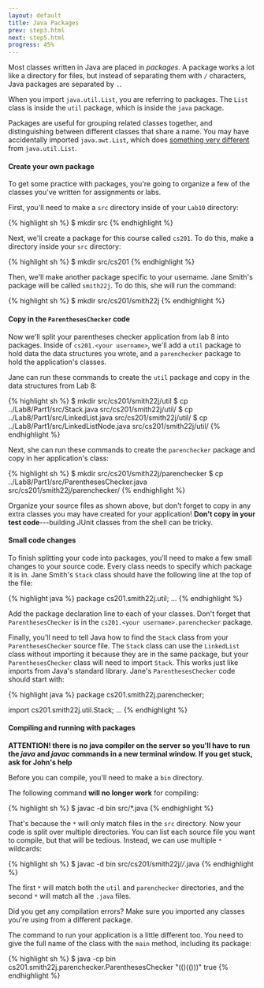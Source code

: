 ```yaml
---
layout: default
title: Java Packages
prev: step3.html
next: step5.html
progress: 45%
---
```


Most classes written in Java are placed in *packages*. A package works a lot like a directory for files, but instead of separating them with `/` characters, Java packages are separated by `.`.

When you import `java.util.List`, you are referring to packages. The `List` class is inside the `util` package, which is inside the `java` package.

Packages are useful for grouping related classes together, and distinguishing between different classes that share a name. You may have accidentally imported `java.awt.List`, which does [something very different](http://docs.oracle.com/javase/6/docs/api/java/awt/List.html) from `java.util.List`.

#### Create your own package

To get some practice with packages, you're going to organize a few of the classes you've written for assignments or labs.

First, you'll need to make a `src` directory inside of your `Lab10` directory:

{% highlight sh %}
$ mkdir src
{% endhighlight %}

Next, we'll create a package for this course called `cs201`. To do this, make a directory inside your `src` directory:
  
{% highlight sh %}
$ mkdir src/cs201
{% endhighlight %}

Then, we'll make another package specific to your username. Jane Smith's package will be called `smith22j`. To do this, she will run the command:

{% highlight sh %}
$ mkdir src/cs201/smith22j
{% endhighlight %}

#### Copy in the `ParenthesesChecker` code

Now we'll split your parentheses checker application from lab 8 into packages. Inside of `cs201.<your username>`, we'll add a `util` package to hold data the data structures you wrote, and a `parenchecker` package to hold the application's classes.

Jane can run these commands to create the `util` package and copy in the data structures from Lab 8:
  
{% highlight sh %}
$ mkdir src/cs201/smith22j/util
$ cp ../Lab8/Part1/src/Stack.java src/cs201/smith22j/util/
$ cp ../Lab8/Part1/src/LinkedList.java src/cs201/smith22j/util/
$ cp ../Lab8/Part1/src/LinkedListNode.java src/cs201/smith22j/util/
{% endhighlight %}

Next, she can run these commands to create the `parenchecker` package and copy in her application's class:

{% highlight sh %}
$ mkdir src/cs201/smith22j/parenchecker
$ cp ../Lab8/Part1/src/ParenthesesChecker.java src/cs201/smith22j/parenchecker/
{% endhighlight %}

Organize your source files as shown above, but don't forget to copy in any extra classes you may have created for your application! **Don't copy in your test code**---building JUnit classes from the shell can be tricky.

#### Small code changes

To finish splitting your code into packages, you'll need to make a few small changes to your source code. Every class needs to specify which package it is in. Jane Smith's `Stack` class should have the following line at the top of the file:

{% highlight java %}
package cs201.smith22j.util;
...
{% endhighlight %}

Add the package declaration line to each of your classes. Don't forget that `ParenthesesChecker` is in the `cs201.<your username>.parenchecker` package.
  
Finally, you'll need to tell Java how to find the `Stack` class from your `ParenthesesChecker` source file. The `Stack` class can use the `LinkedList` class without importing it because they are in the same package, but your `ParenthesesChecker` class will need to import `Stack`. This works just like imports from Java's standard library. Jane's `ParenthesesChecker` code should start with:

{% highlight java %}
package cs201.smith22j.parenchecker;

import cs201.smith22j.util.Stack;
...
{% endhighlight %}

#### Compiling and running with packages

**ATTENTION! there is no java compiler on the server so you'll have to run the *java* and *javac* commands in a new terminal window. If you get stuck, ask for John's help**

Before you can compile, you'll need to make a `bin` directory.

The following command **will no longer work** for compiling:

{% highlight sh %}
$ javac -d bin src/*.java
{% endhighlight %}

That's because the `*` will only match files in the `src` directory. Now your code is split over multiple directories. You can list each source file you want to compile, but that will be tedious. Instead, we can use multiple `*` wildcards:

{% highlight sh %}
$ javac -d bin src/cs201/smith22j/*/*.java
{% endhighlight %}

The first `*` will match both the `util` and `parenchecker` directories, and the second `*` will match all the `.java` files.

Did you get any compilation errors? Make sure you imported any classes you're using from a different package.

The command to run your application is a little different too. You need to give the full name of the class with the `main` method, including its package:

{% highlight sh %}
$ java -cp bin cs201.smith22j.parenchecker.ParenthesesChecker "(()(()))"
true
{% endhighlight %}
